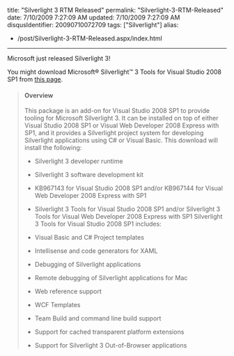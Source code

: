 title: "Silverlight 3 RTM Released"
permalink: "Silverlight-3-RTM-Released"
date: 7/10/2009 7:27:09 AM
updated: 7/10/2009 7:27:09 AM
disqusIdentifier: 20090710072709
tags: ["Silverlight"]
alias:
 - /post/Silverlight-3-RTM-Released.aspx/index.html
---
Microsoft just released Silverlight 3!

You might download Microsoft® Silverlight™ 3 Tools for Visual Studio 2008 SP1 from [this page](http://www.microsoft.com/downloads/details.aspx?familyid=9442b0f2-7465-417a-88f3-5e7b5409e9dd&displaylang=en).
<!-- more -->

> #### Overview
> 
> This package is an add-on for Visual Studio 2008 SP1 to provide tooling for Microsoft Silverlight 3. It can be installed on top of either Visual Studio 2008 SP1 or Visual Web Developer 2008 Express with SP1, and it provides a Silverlight project system for developing Silverlight applications using C# or Visual Basic.
> This download will install the following:
> 
> *   Silverlight 3 developer runtime
> *   Silverlight 3 software development kit
> *   KB967143 for Visual Studio 2008 SP1
> and/or
> KB967144 for Visual Web Developer 2008 Express with SP1
> *   Silverlight 3 Tools for Visual Studio 2008 SP1
> and/or
> Silverlight 3 Tools for Visual Web Developer 2008 Express with SP1
> Silverlight 3 Tools for Visual Studio 2008 SP1 includes:
> 
> *   Visual Basic and C# Project templates
> *   Intellisense and code generators for XAML
> *   Debugging of Silverlight applications
> *   Remote debugging of Silverlight applications for Mac
> *   Web reference support
> *   WCF Templates
> *   Team Build and command line build support
> *   Support for cached transparent platform extensions
> *   Support for Silverlight 3 Out-of-Browser applications
